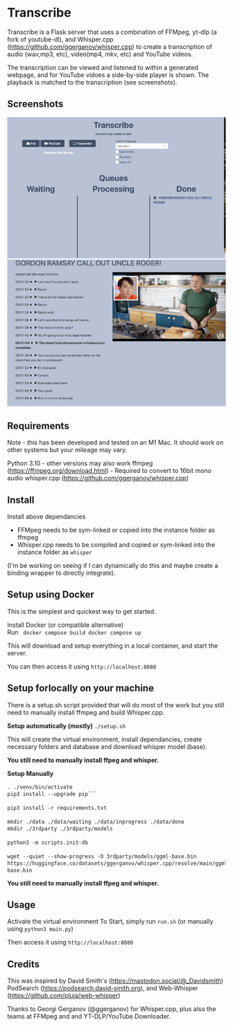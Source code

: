 # Transcribe 

Transcribe is a Flask server that uses a combination of FFMpeg, yt-dlp (a fork of youtube-dl), and Whisper.cpp (https://github.com/ggerganov/whisper.cpp) to  create a transcription of audio (wav,mp3, etc), video(mp4, mkv, etc) and YouTube videos.

The transcription can be viewed and listened to  within a generated webpage, and for YouTube vidoes a side-by-side player is shown. The playback is matched to the transcription (see screenshots).


## Screenshots

<img src="images/main.png" alt="Main Screen" width="800"/>

<img src="images/playback.png" alt="Playback screen" width="800"/>


## Requirements
Note - this has been developed and tested on an M1 Mac.  It should work on other systems but your mileage may vary.

Python 3.10 - other versions may also work
ffmpeg (https://ffmpeg.org/download.html) - Required to convert to 16bit mono audio
whisper.cpp (https://github.com/ggerganov/whisper.cpp)

## Install

Install above dependancies

- FFMpeg needs to be sym-linked or copied into the instance folder as ffmpeg
- Whisper.cpp needs to be compiled and copied or sym-linked into the instance folder as `whisper`

(I'm be working on seeing if I can dynamically do this and maybe create a binding wrapper to directly integrate).

## Setup using Docker

This is the simplest and quickest way to get started.

Install Docker (or compatible alternative)<br>
Run ```
docker compose build
docker compose up```

This will download and setup everything in a local container, and start the server.

You can then access it using `http://localhost:8080`

## Setup forlocally on your machine

There is a setup.sh script provided that will do most of the work but you still need to manually install ffmpeg and build Whisper.cpp.

**Setup automatically (mostly)**
`./setup.sh`

This will create the virtual environment, install dependancies, create necessary folders and database and download whisper model (base).  

**You still need to manually install ffpeg and whisper.**

**Setup Manually**

```python3 -m venv venv
. ./venv/bin/activate
pip3 install --upgrade pip```

pip3 install -r requirements.txt

mkdir ./data ./data/waiting ./data/inprogress ./data/done 
mkdir ./3rdparty ./3rdparty/models

python3 -m scripts.init-db

wget --quiet --show-progress -O 3rdparty/models/ggml-base.bin https://huggingface.co/datasets/ggerganov/whisper.cpp/resolve/main/ggml-base.bin
```

**You still need to manually install ffpeg and whisper.**

## Usage

Activate the virtual environment
To Start, simply run `run.sh` (or manually using `python3 main.py`)

Then access it using `http://localhost:8080`

## Credits
This was inspired by David Smith's (https://mastodon.social/@_Davidsmith) PodSearch (https://podsearch.david-smith.org), and Web-Whisper (https://github.com/pluja/web-whisper)

Thanks to Georgi Gerganov (@ggerganov) for Whisper.cpp, plus also the teams at FFMpeg and and YT-DLP/YouTube Downloader.
